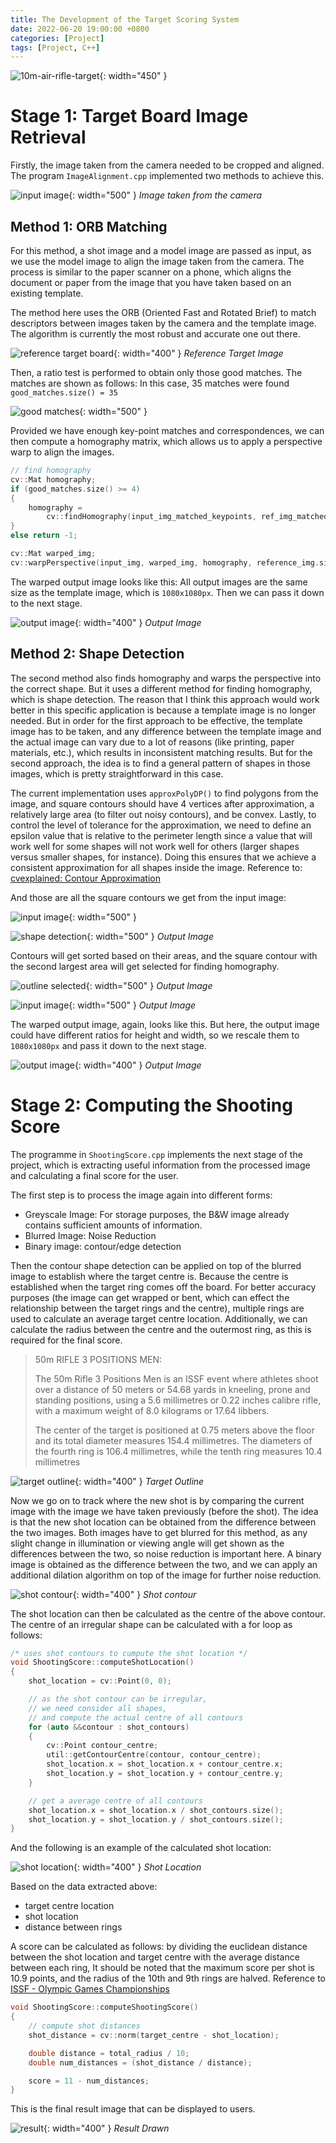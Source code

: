 ```yaml
---
title: The Development of the Target Scoring System
date: 2022-06-20 19:00:00 +0800
categories: [Project]
tags: [Project, C++]
---
```


![10m-air-rifle-target](/assets/img/resources/20220620_imgs/10m-air-rifle-target.jpg){: width="450" }

# Stage 1: Target Board Image Retrieval

Firstly, the image taken from the camera needed to be cropped and aligned. The program `ImageAlignment.cpp` implemented two methods to achieve this. 

![input image](/assets/img/resources/20220620_imgs/shot_1.JPG){: width="500" }
_Image taken from the camera_

## Method 1: ORB Matching

For this method, a shot image and a model image are passed as input, as we use the model image to align the image taken from the camera. The process is similar to the paper scanner on a phone, which aligns the document or paper from the image that you have taken based on an existing template.

The method here uses the ORB (Oriented Fast and Rotated Brief) to match descriptors between images taken by the camera and the template image. The algorithm is currently the most robust and accurate one out there.

![reference target board](/assets/img/resources/20220620_imgs/aligned_shot_0.JPG){: width="400" }
_Reference Target Image_

Then, a ratio test is performed to obtain only those good matches. The matches are shown as follows: In this case, 35 matches were found ``good_matches.size() = 35``

![good matches](/assets/img/resources/20220620_imgs/good_match_img.png){: width="500" }

Provided we have enough key-point matches and correspondences, we can then compute a homography matrix, which allows us to apply a perspective warp to align the images.

```c++
// find homography
cv::Mat homography;
if (good_matches.size() >= 4)
{
    homography =
        cv::findHomography(input_img_matched_keypoints, ref_img_matched_keypoints, cv::RANSAC);
}
else return -1;

cv::Mat warped_img;
cv::warpPerspective(input_img, warped_img, homography, reference_img.size());
```

The warped output image looks like this: All output images are the same size as the template image, which is `1080x1080px`. Then we can pass it down to the next stage.

![output image](/assets/img/resources/20220620_imgs/warped_img.png){: width="400" }
_Output Image_


## Method 2: Shape Detection

The second method also finds homography and warps the perspective into the correct shape. But it uses a different method for finding homography, which is shape detection. The reason that I think this approach would work better in this specific application is because a template image is no longer needed. But in order for the first approach to be effective, the template image has to be taken, and any difference between the template image and the actual image can vary due to a lot of reasons (like printing, paper materials, etc.), which results in inconsistent matching results. But for the second approach, the idea is to find a general pattern of shapes in those images, which is pretty straightforward in this case.

The current implementation uses `approxPolyDP()` to find polygons from the image, and square contours should have 4 vertices after approximation, a relatively large area (to filter out noisy contours), and be convex. Lastly, to control the level of tolerance for the approximation, we need to define an epsilon value that is relative to the perimeter length since a value that will work well for some shapes will not work well for others (larger shapes versus smaller shapes, for instance). Doing this ensures that we achieve a consistent approximation for all shapes inside the image. Reference to: [cvexplained: Contour Approximation](https://cvexplained.wordpress.com/tag/contour-approximation/)

And those are all the square contours we get from the input image:

![input image](/assets/img/resources/20220620_imgs/shot_1.JPG){: width="500" }

![shape detection](/assets/img/resources/20220620_imgs/outline.png){: width="500" } 
_Output Image_

Contours will get sorted based on their areas, and the square contour with the second largest area will get selected for finding homography.

![outline selected](/assets/img/resources/20220620_imgs/outline_selected.png){: width="500" }
_Output Image_

![input image](/assets/img/resources/20220620_imgs/outline_selected_input_img.png){: width="500" }
_Output Image_

The warped output image, again, looks like this. But here, the output image could have different ratios for height and width, so we rescale them to `1080x1080px` and pass it down to the next stage.

![output image](/assets/img/resources/20220620_imgs/warped_img.png){: width="400" }
_Output Image_


# Stage 2: Computing the Shooting Score

The programme in `ShootingScore.cpp` implements the next stage of the project, which is extracting useful information from the processed image and calculating a final score for the user.

The first step is to process the image again into different forms:

- Greyscale Image: For storage purposes, the B&W image already contains sufficient amounts of information.
- Blurred Image: Noise Reduction
- Binary image: contour/edge detection

Then the contour shape detection can be applied on top of the blurred image to establish where the target centre is. Because the centre is established when the target ring comes off the board. For better accuracy purposes (the image can get wrapped or bent, which can effect the relationship between the target rings and the centre), multiple rings are used to calculate an average target centre location. Additionally, we can calculate the radius between the centre and the outermost ring, as this is required for the final score.

> 50m RIFLE 3 POSITIONS MEN:
> 
> The 50m Rifle 3 Positions Men is an ISSF event where athletes shoot over a distance of 50 meters or 54.68 yards in kneeling, prone and standing positions, using a 5.6 millimetres or 0.22 inches calibre rifle, with a maximum weight of 8.0 kilograms or 17.64 libbers.
>
> The center of the target is positioned at 0.75 meters above the floor and its total diameter measures 154.4 millimetres. The diameters of the fourth ring is 106.4 millimetres, while the tenth ring measures 10.4 millimetres

![target outline](/assets/img/resources/20220620_imgs/target_circle.png){: width="400" }
_Target Outline_

Now we go on to track where the new shot is by comparing the current image with the image we have taken previously (before the shot). The idea is that the new shot location can be obtained from the difference between the two images. Both images have to get blurred for this method, as any slight change in illumination or viewing angle will get shown as the differences between the two, so noise reduction is important here. A binary image is obtained as the difference between the two, and we can apply an additional dilation algorithm on top of the image for further noise reduction.

![shot contour](/assets/img/resources/20220620_imgs/shot_contour.png){: width="400" }
_Shot contour_

The shot location can then be calculated as the centre of the above contour. The centre of an irregular shape can be calculated with a for loop as follows:

```cpp
/* uses shot contours to cumpute the shot location */
void ShootingScore::computeShotLocation()
{
    shot_location = cv::Point(0, 0);

    // as the shot contour can be irregular,
    // we need consider all shapes,
    // and compute the actual centre of all contours
    for (auto &&contour : shot_contours)
    {
        cv::Point contour_centre;
        util::getContourCentre(contour, contour_centre);
        shot_location.x = shot_location.x + contour_centre.x;
        shot_location.y = shot_location.y + contour_centre.y;
    }

    // get a average centre of all contours
    shot_location.x = shot_location.x / shot_contours.size();
    shot_location.y = shot_location.y / shot_contours.size();
}

```

And the following is an example of the calculated shot location:

![shot location](/assets/img/resources/20220620_imgs/shot_location.png){: width="400" }
_Shot Location_

Based on the data extracted above:

- target centre location
- shot location
- distance between rings

A score can be calculated as follows: by dividing the euclidean distance between the shot location and target centre with the average distance between each ring, It should be noted that the maximum score per shot is 10.9 points, and the radius of the 10th and 9th rings are halved. Reference to [ISSF - Olympic Games Championships 
](https://www.issf-sports.org/theissf/championships/olympic_games.ashx)


```cpp
void ShootingScore::computeShootingScore()
{
    // compute shot distances
    shot_distance = cv::norm(target_centre - shot_location);

    double distance = total_radius / 10;
    double num_distances = (shot_distance / distance);

    score = 11 - num_distances;
}
```
This is the final result image that can be displayed to users.

![result](/assets/img/resources/20220620_imgs/output.png){: width="400" }
_Result Drawn_